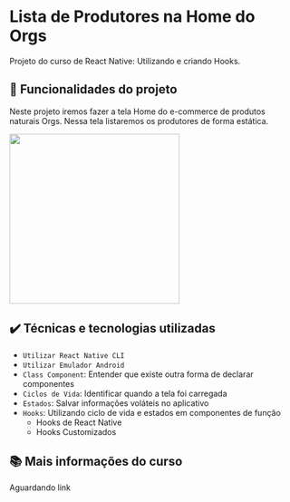 
# Lista de Produtores na Home do Orgs

Projeto do curso de React Native: Utilizando e criando Hooks.

## 🔨 Funcionalidades do projeto

Neste projeto iremos fazer a tela Home do e-commerce de produtos naturais Orgs. Nessa tela listaremos os produtores de forma estática.

<img src="https://user-images.githubusercontent.com/9091491/131163034-18cc72ba-8405-4676-a755-a6280d505fd1.gif" width="300" />

## ✔️ Técnicas e tecnologias utilizadas

- `Utilizar React Native CLI`
- `Utilizar Emulador Android`
- `Class Component`: Entender que existe outra forma de declarar componentes
- `Ciclos de Vida`: Identificar quando a tela foi carregada
- `Estados`: Salvar informações voláteis no aplicativo
- `Hooks`: Utilizando ciclo de vida e estados em componentes de função
  - Hooks de React Native
  - Hooks Customizados

## 📚 Mais informações do curso

Aguardando link
